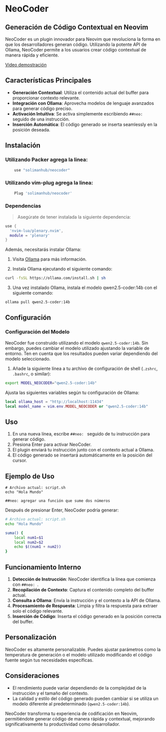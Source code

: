 # NeoCoder

## Generación de Código Contextual en Neovim

NeoCoder es un plugin innovador para Neovim que revoluciona la forma en que los desarrolladores generan código. Utilizando la potente API de Ollama, NeoCoder permite a los usuarios crear código contextual de manera rápida y eficiente.

[Video demostración](https://odysee.com/$/embed/@wanderos:4/NeoCoder-Presentacion:e)

## Características Principales

- **Generación Contextual**: Utiliza el contenido actual del buffer para proporcionar contexto relevante.
- **Integración con Ollama**: Aprovecha modelos de lenguaje avanzados para generar código preciso.
- **Activación Intuitiva**: Se activa simplemente escribiendo `##neo: ` seguido de una instrucción.
- **Inserción Automática**: El código generado se inserta seamlessly en la posición deseada.

## Instalación

### Utilizando Packer agrega la linea:

```lua
	use "solimanhub/neocoder"
```
### Utilizando vim-plug agrega la linea:

```lua
    Plug 'solimanhub/neocoder'
```

### Dependencias

> Asegúrate de tener instalada la siguiente dependencia:

```lua
use {
  'nvim-lua/plenary.nvim',
  module = 'plenary'
}
```

Además, necesitarás instalar Ollama:

1. Visita [Ollama](https://ollama.com/download) para más información.

2. Instala Ollama ejecutando el siguiente comando:
```bash
curl -fsSL https://ollama.com/install.sh | sh
```

3. Una vez instalado Ollama, instala el modelo qwen2.5-coder:14b con el siguiente comando:

```bash
ollama pull qwen2.5-coder:14b
```

## Configuración

### Configuración del Modelo

NeoCoder fue construido utilizando el modelo `qwen2.5-coder:14b`. Sin embargo, puedes cambiar el modelo utilizado ajustando la variable de entorno. Ten en cuenta que los resultados pueden variar dependiendo del modelo seleccionado.

1. Añade la siguiente línea a tu archivo de configuración de shell (`.zshrc`, `.bashrc`, o similar):

```bash
export MODEL_NEOCODER="qwen2.5-coder:14b"
```

Ajusta las siguientes variables según tu configuración de Ollama:

```lua
local ollama_host = "http://localhost:11434"
local model_name = vim.env.MODEL_NEOCODER or "qwen2.5-coder:14b"
```

## Uso

1. En una nueva línea, escribe `##neo: ` seguido de tu instrucción para generar código.
2. Presiona Enter para activar NeoCoder.
3. El plugin enviará tu instrucción junto con el contexto actual a Ollama.
4. El código generado se insertará automáticamente en la posición del cursor.

## Ejemplo de Uso

```
# Archivo actual: script.sh
echo "Hola Mundo"

##neo: agregar una función que sume dos números
```

Después de presionar Enter, NeoCoder podría generar:

```bash
# Archivo actual: script.sh
echo "Hola Mundo"

suma() {
    local num1=$1
    local num2=$2
    echo $((num1 + num2))
}
```

## Funcionamiento Interno

1. **Detección de Instrucción**: NeoCoder identifica la línea que comienza con `##neo: `.
2. **Recopilación de Contexto**: Captura el contenido completo del buffer actual.
3. **Consulta a Ollama**: Envía la instrucción y el contexto a la API de Ollama.
4. **Procesamiento de Respuesta**: Limpia y filtra la respuesta para extraer solo el código relevante.
5. **Inserción de Código**: Inserta el código generado en la posición correcta del buffer.

## Personalización

NeoCoder es altamente personalizable. Puedes ajustar parámetros como la temperatura de generación o el modelo utilizado modificando el código fuente según tus necesidades específicas.

## Consideraciones

- El rendimiento puede variar dependiendo de la complejidad de la instrucción y el tamaño del contexto.
- La calidad y estilo del código generado pueden cambiar si se utiliza un modelo diferente al predeterminado (`qwen2.5-coder:14b`).

NeoCoder transforma tu experiencia de codificación en Neovim, permitiéndote generar código de manera rápida y contextual, mejorando significativamente tu productividad como desarrollador.


